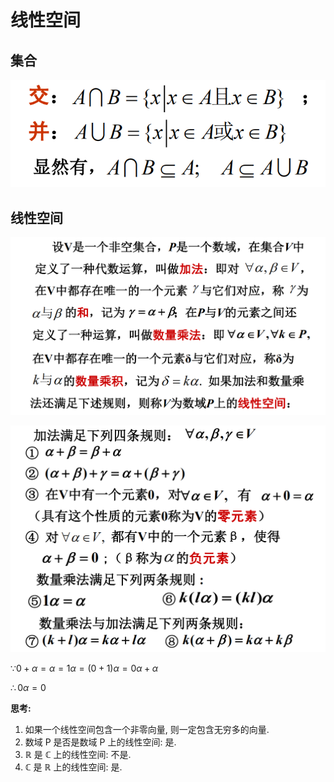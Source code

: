 # 线性空间

## 集合

![](./image/2021-03-22-08-11-36.png)

## 线性空间

![](./image/2021-03-22-09-18-42.png)

![](./image/2021-03-22-09-24-02.png)

$\because 0+\alpha=\alpha=1\alpha=(0+1)\alpha=0\alpha+\alpha$

$\therefore 0\alpha=0$

**思考:**

1. 如果一个线性空间包含一个非零向量, 则一定包含无穷多的向量.
2. 数域 P 是否是数域 P 上的线性空间: 是.
3. $\mathbb{R}$ 是 $\mathbb{C}$ 上的线性空间: 不是.
4. $\mathbb{C}$ 是 $\mathbb{R}$ 上的线性空间: 是.

